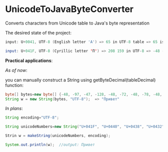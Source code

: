 # UnicodeToJavaByteConverter
Converts characters from Unicode table to Java's byte representation

The desired state of the project:
```java
input: U+0041, UTF-8 (English letter 'A') => 65 in UTF-8 table => 65 is decimal representation of the letter.

input: U+041F, UTF-8 (Cyrillic letter 'П') => 208 159 in UTF-8 => -48 -97 is decimal representation of the letter;
```


**Practical applications**:

*As of now*: 

you can manually construct a String using getByteDecimal(tableDecimal) function:

```java
byte[] bytes=new byte[] {-48, -97, -47, -128, -48, -72, -48, -78, -48, -75, -47, -126};
String w = new String(bytes, "UTF-8");  => "Привет"
``` 
*In plans*: 
```java
String encoding="UTF-8";

String unicodeNumbers=new String("U+041F", "U+0440", "U+0438", "U+0432", "U+0435", "U+0442");

Strin w = makeString(unicodeNumbers, encoding);

System.out.println(w);  //output: Привет
```
